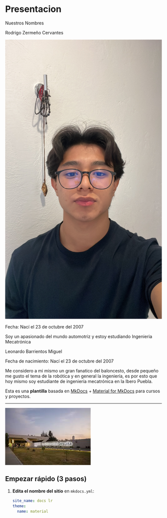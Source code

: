 # Presentacion

Nuestros Nombres

Rodrigo Zermeño Cervantes

![Diagrama del sistema](docs/recursos/imgs/ABA56088-C53F-4A26-9F40-42F2E66A7E2C.jpeg)

Fecha: Nací el 23 de octubre del 2007 

Soy un apasionado del mundo automotriz y estoy estudiando Ingenieria Mecatrónica

Leonardo Barrientos Miguel


Fecha de nacimiento: Nací el 23 de octubre del 2007

Me considero a mi mismo un gran fanatico del baloncesto, desde pequeño me gusto el tema de la robótica y en general la ingeniería, es por esto que hoy mismo soy estudiante de ingeniería mecatrónica en la Ibero Puebla.


Esta es una **plantilla** basada en [MkDocs](https://www.mkdocs.org/) + [Material for MkDocs](https://squidfunk.github.io/mkdocs-material/) para cursos y proyectos.

---

![Diagrama del sistema](recursos/imgs/ibero.jpeg)


## Empezar rápido (3 pasos)

1. **Edita el nombre del sitio** en `mkdocs.yml`:
   ```yaml
   site_name: docs lr
   theme:
     name: material